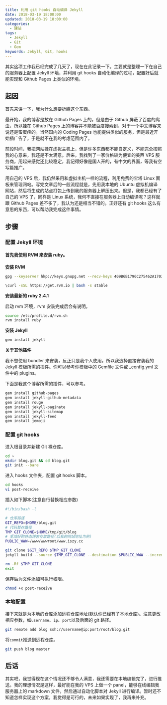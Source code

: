 ```yaml
---
title: 利用 git hooks 自动编译 Jekyll
date: 2018-03-19 18:00:00
updated: 2018-03-19 18:00:00
categories:
  - 建站
tags:
  - Jekyll
  - Git
  - Gem
keywords: Jekyll, Git, hooks
---
```


其实这项工作我已经完成了几天了，现在在此记录一下。主要就是整理一下在自己的服务器上配置 Jekyll 环境，并利用 git hooks 自动化编译的过程，配置好后就能实现和 Github Pages 上类似的环境。

<!--more-->

## 起因

首先来讲一下，我为什么想要折腾这个东西。

最开始，我的博客是放在 Github Pages 上的，但是由于 Github 屏蔽了百度的爬虫，所以挂在 Github Pages 上的博客并不能被百度搜索到，对于一个中文博客来说还是蛮蛋疼的。当然国内的 Coding Pages 也能提供类似的服务，但是最近开始插广告了，于是就不在我的考虑范围内了。

前段时间，我把网站挂在虚拟主机上，但是许多东西都不能自定义，不能完全按照我的心意来，我还是不太满意。后来，我找到了一家价格较为便宜的美西 VPS 服务商，用起来感觉还比较稳定，我记得好像是国人开的，有中文的界面，等我有空写篇推广。

用自己的 VPS 后，我仍然采用和虚拟主机一样的流程，利用免费的宝塔 Linux 面板来管理网站。写完文章后的一般流程就是，先用我本地的 Ubuntu 虚拟机编译网站，然后将生成的站点打包上传到我的服务器上解压出来。但是，我都已经有了自己的 VPS 了，同样是 Linux 系统，我何不直接在服务器上自动编译呢？这样就跟 Github Pages 差不多了，我认为还是相当不错的。正好还有 git hooks 这么有意思的东西，可以帮助我完成这件事情。

## 步骤

### 配置 Jekyll 环境

#### 首先我使用 RVM 来安装 ruby。

**安装 RVM**

```bash
gpg --keyserver hkp://keys.gnupg.net --recv-keys 409B6B1796C275462A1703113804BB82D39DC0E3 7D2BAF1CF37B13E2069D6956105BD0E739499BDB
```

```bash
\curl -sSL https://get.rvm.io | bash -s stable
```

**安装最新的 ruby 2.4.1**

启动 rvm 环境，rvm 安装完成后会有说明。

```bash
source /etc/profile.d/rvm.sh
rvm install ruby
```

**安装 Jekyll**

```bash
gem install jekyll
```

**关于其他插件**

我不想使用 bundler 来安装，反正只是我个人使用，所以我选择直接安装我的 Jekyll 模板所需的插件。你可以参考你模板中的 Gemfile 文件或 \_config.yml 文件中的 plugins。

下面是我这个博客所需的插件，可以参考。

```bash
gem install github-pages
gem install jekyll-github-metadata
gem install rouge
gem install jekyll-paginate
gem install jekyll-sitemap
gem install jekyll-feed
gem install jemoji
```

### 配置 git hooks

进入根目录并新建 Git 裸仓库。

```bash
cd ~
mkdir blog.git && cd blog.git
git init --bare
```

进入 hooks 文件夹，配置 git hooks 脚本。

```bash
cd hooks
vi post-receive
```

插入如下脚本(注意自行替换相应参数)

```bash
#!/bin/bash -l

# 仓库路径
GIT_REPO=$HOME/blog.git
# 代码暂存路径
TMP_GIT_CLONE=$HOME/tmp/git/blog
# 生成好的静态博客存放路径(以我的网站地址为例)
PUBLIC_WWW=/www/wwwroot/www.iszy.cc

git clone $GIT_REPO $TMP_GIT_CLONE
jekyll build --source $TMP_GIT_CLONE --destination $PUBLIC_WWW --incremental

rm -Rf $TMP_GIT_CLONE
exit
```

保存后为文件添加可执行权限。

```bash
chmod +x post-receive
```

### 本地配置

接下来就是为本地的仓库添加远程仓库地址(默认你已经有了本地仓库)。注意更改相应参数，如`username`、`ip`、`port`以及后面的 git 路径。

```bash
git remote add blog ssh://username@ip:port/root/blog.git
```

将`commit`推送到远程仓库。

```bash
git push blog master
```

## 后话

其实吧，我觉得现在这个情况还不够令人满意，我还需要在本地编辑完了，进行推送。我的理想情况是这样，最好能在我的 VPS 上做一个 panel，能够在线编辑我服务器上的 markdown 文件，然后通过自动化脚本对 Jekyll 进行编译。暂时还不知道怎样实现这个方案，我觉得是可行的，未来如果实现了，我再来补充。
